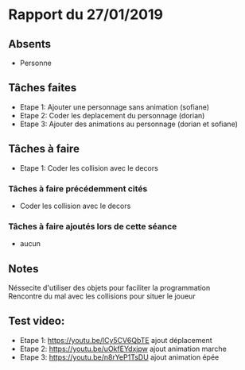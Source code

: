 # Rapport du 27/01/2019
## Absents
- Personne
## Tâches faites
- Etape 1: Ajouter une personnage sans animation (sofiane)
- Etape 2: Coder les deplacement du personnage (dorian)
- Etape 3: Ajouter des animations au personnage (dorian et sofiane)

## Tâches à faire
- Etape 1: Coder les collision avec le decors
### Tâches à faire précédemment cités
-  Coder les collision avec le decors
### Tâches à faire ajoutés lors de cette séance
- aucun
## Notes
Néssecite d'utiliser des objets pour faciliter la programmation  
Rencontre du mal avec les collisions pour situer le joueur

## Test video:
- Etape 1: https://youtu.be/lCy5CV6QbTE ajout déplacement
- Etape 2: https://youtu.be/uOkfEYdxjpw ajout animation marche
- Etape 3: https://youtu.be/n8rYeP1TsDU ajout animation épée
